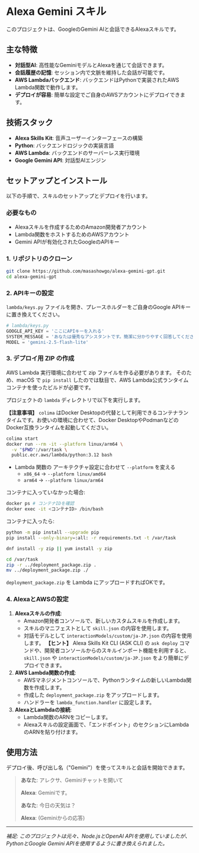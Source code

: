# Alexa Gemini スキル

このプロジェクトは、GoogleのGemini AIと会話できるAlexaスキルです。

## 主な特徴

- **対話型AI**: 高性能なGeminiモデルとAlexaを通じて会話できます。
- **会話履歴の記憶**: セッション内で文脈を維持した会話が可能です。
- **AWS Lambdaバックエンド**: バックエンドはPythonで実装されたAWS Lambda関数で動作します。
- **デプロイが容易**: 簡単な設定でご自身のAWSアカウントにデプロイできます。

## 技術スタック

- **Alexa Skills Kit**: 音声ユーザーインターフェースの構築
- **Python**: バックエンドロジックの実装言語
- **AWS Lambda**: バックエンドのサーバーレス実行環境
- **Google Gemini API**: 対話型AIエンジン

## セットアップとインストール

以下の手順で、スキルのセットアップとデプロイを行います。

### 必要なもの

- Alexaスキルを作成するためのAmazon開発者アカウント
- Lambda関数をホストするためのAWSアカウント
- Gemini APIが有効化されたGoogleのAPIキー

### 1. リポジトリのクローン

```bash
git clone https://github.com/masashowgo/alexa-gemini-gpt.git
cd alexa-gemini-gpt
```

### 2. APIキーの設定

`lambda/keys.py` ファイルを開き、プレースホルダーをご自身のGoogle APIキーに置き換えてください。

```python
# lambda/keys.py
GOOGLE_API_KEY = 'ここにAPIキーを入れる'
SYSTEM_MESSAGE = 'あなたは優秀なアシスタントです。簡潔に分かりやすく回答してください。'
MODEL = 'gemini-2.5-flash-lite'
```

### 3. デプロイ用 ZIP の作成

AWS Lambda 実行環境に合わせて zip ファイルを作る必要があります。
そのため、macOS で `pip install` したのでは駄目で、AWS Lambda公式ランタイムコンテナを使ったビルドが必要です。

プロジェクトの `lambda` ディレクトリで以下を実行します。

**【注意事項】**
`colima` はDocker Desktopの代替として利用できるコンテナランタイムです。お使いの環境に合わせて、Docker DesktopやPodmanなどのDocker互換ランタイムを起動してください。

```bash
colima start
docker run --rm -it --platform linux/arm64 \
  -v "$PWD":/var/task \
  public.ecr.aws/lambda/python:3.12 bash
```

- Lambda 関数の アーキテクチャ設定に合わせて `--platform` を変える
    - `x86_64` → `--platform linux/amd64`
    - `arm64` → `--platform linux/arm64`

コンテナに入っていなかった場合:
```bash
docker ps # コンテナIDを確認
docker exec -it <コンテナID> /bin/bash
```

コンテナに入ったら:

```bash
python -m pip install --upgrade pip
pip install --only-binary=:all: -r requirements.txt -t /var/task

dnf install -y zip || yum install -y zip

cd /var/task
zip -r ../deployment_package.zip .
mv ../deployment_package.zip ./
```

`deployment_package.zip` を Lambda にアップロードすればOKです。

### 4. AlexaとAWSの設定

1.  **Alexaスキルの作成**:
    - Amazon開発者コンソールで、新しいカスタムスキルを作成します。
    - スキルのマニフェストとして `skill.json` の内容を使用します。
    - 対話モデルとして `interactionModels/custom/ja-JP.json` の内容を使用します。
    **【ヒント】** Alexa Skills Kit CLI (ASK CLI) の `ask deploy` コマンドや、開発者コンソールからのスキルインポート機能を利用すると、`skill.json` や `interactionModels/custom/ja-JP.json` をより簡単にデプロイできます。
2.  **AWS Lambda関数の作成**:
    - AWSマネジメントコンソールで、Pythonランタイムの新しいLambda関数を作成します。
    - 作成した `deployment_package.zip` をアップロードします。
    - ハンドラーを `lambda_function.handler` に設定します。
3.  **AlexaとLambdaの接続**:
    - Lambda関数のARNをコピーします。
    - Alexaスキルの設定画面で、「エンドポイント」のセクションにLambdaのARNを貼り付けます。

## 使用方法

デプロイ後、呼び出し名（"Gemini"）を使ってスキルと会話を開始できます。

> **あなた**: アレクサ、Geminiチャットを開いて
>
> **Alexa**: Geminiです。
>
> **あなた**: 今日の天気は？
>
> **Alexa**: (Geminiからの応答)

---

*補足: このプロジェクトは元々、Node.jsとOpenAI APIを使用していましたが、PythonとGoogle Gemini APIを使用するように書き換えられました。*
